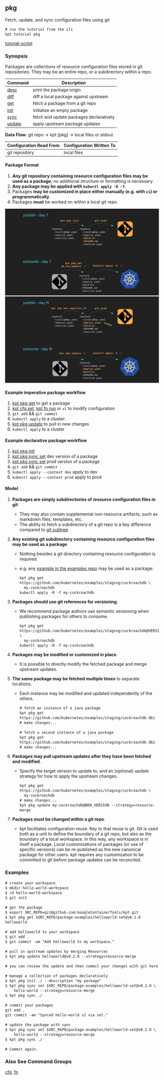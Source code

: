 ## pkg

Fetch, update, and sync configuration files using git

<link rel="stylesheet" type="text/css" href="/kpt/gifs/asciinema-player.css" />
<asciinema-player src="/kpt/gifs/pkg.cast" speed="1" theme="solarized-dark" cols="60" rows="26" font-size="medium" idle-time-limit="1"></asciinema-player>
<script src="/kpt/gifs/asciinema-player.js"></script>

    # run the tutorial from the cli
    kpt tutorial pkg

[tutorial-script]

### Synopsis

Packages are collections of resource configuration files stored in git repositories.
They may be an entire repo, or a subdirectory within a repo.

| Command  | Description                             |
|----------|-----------------------------------------|
| [desc]   | print the package origin                |
| [diff]   | diff a local package against upstream   |
| [get]    | fetch a package from a git repo         |
| [init]   | initialize an empty package             |
| [sync]   | fetch and update packages declaratively |
| [update] | apply upstream package updates          |

**Data Flow**: git repo -> kpt [pkg] -> local files or stdout

| Configuration Read From | Configuration Written To |
|-------------------------|--------------------------|
| git repository          | local files              |

#### Package Format

1. **Any git repository containing resource configuration files may be used as a package**, no
   additional structure or formatting is necessary.
2. **Any package may be applied with `kubectl apply -R -f`**.
3. Packages **may be customized in place either manually (e.g. with `vi`) or programmatically**.
4. Packages **must** be worked on within a local git repo.

![day1 workflow][day1workflow]
![dayN workflow][dayNworkflow]

#### Example imperative package workflow

1. [kpt pkg get](get.md) to get a package
2. [kpt cfg set](../cfg/set.md), [kpt fn run](../fn/run.md) or `vi` to modify configuration
3. `git add` && `git commit`
4. `kubectl apply` to a cluster:
5. [kpt pkg update](update.md) to pull in new changes
6. `kubectl apply` to a cluster

#### Example declarative package workflow

1. [kpt pkg init](init.md)
2. [kpt pkg sync set](sync-set.md) dev version of a package
3. [kpt pkg sync set](sync-set.md) prod version of a package
4. `git add` && `git commit`
5. `kubectl apply --context dev` apply to dev
6. `kubectl apply --context prod` apply to prod

#### Model

1. **Packages are simply subdirectories of resource configuration files in git**
    * They may also contain supplemental non-resource artifacts, such as markdown files, templates, etc.
    * The ability to fetch a subdirectory of a git repo is a key difference compared to 
      [git subtree](https://github.com/git/git/blob/master/contrib/subtree/git-subtree.txt).

2. **Any existing git subdirectory containing resource configuration files may be used as a package**
    * Nothing besides a git directory containing resource configuration is required.
    * e.g. any [example in the examples repo](https://github.com/kubernetes/examples/staging/cockroachdb) may
      be used as a package:

          kpt pkg get https://github.com/kubernetes/examples/staging/cockroachdb \
            my-cockroachdb
          kubectl apply -R -f my-cockroachdb

3. **Packages should use git references for versioning**.
    * We recommend package authors use semantic versioning when publishing packages for others to consume.

          kpt pkg get https://github.com/kubernetes/examples/staging/cockroachdb@VERSION \
            my-cockroachdb
          kubectl apply -R -f my-cockroachdb

4. **Packages may be modified or customized in place**.
    * It is possible to directly modify the fetched package and merge upstream updates.

5. **The same package may be fetched multiple times** to separate locations.
    * Each instance may be modified and updated independently of the others.

          # fetch an instance of a java package
          kpt pkg get https://github.com/kubernetes/examples/staging/cockroachdb db1
          # make changes...

          # fetch a second instance of a java package
          kpt pkg get https://github.com/kubernetes/examples/staging/cockroachdb db2
          # make changes...

6. **Packages may pull upstream updates after they have been fetched and modified**.
    * Specify the target version to update to, and an (optional) update strategy for how to apply the
      upstream changes.

          kpt pkg get https://github.com/kubernetes/examples/staging/cockroachdb \
            my-cockroachdb
          # make changes...
          kpt pkg update my-cockroachdb@NEW_VERSION --strategy=resource-merge

7. **Packages must be changed within a git repo**.
    * kpt facilitates configuration reuse. Key to that reuse is git. Git is used
      both as a unit to define the boundary of a git repo, but also as the
      boundary of a local workspace. In this way, any workspace is in itself a
      package. Local customizations of packages (or use of specific versions)
      can be re-published as the new canonical package for other users. kpt
      requires any customization to be committed to git before package updates
      can be reconciled.

### Examples

    # create your workspace
    $ mkdir hello-world-workspace
    $ cd hello-world-workspace
    $ git init

    # get the package
    $ export SRC_REPO=git@github.com:GoogleContainerTools/kpt.git
    $ kpt pkg get $SRC_REPO/package-examples/helloworld-set@v0.1.0 helloworld

    # add helloworld to your workspace
    $ git add .
    $ git commit -am "Add helloworld to my workspace."

    # pull in upstream updates by merging Resources
    $ kpt pkg update helloworld@v0.2.0 --strategy=resource-merge

    # you can review the update and then commit your changes with git here

    # manage a collection of packages declaratively
    $ kpt pkg init ./ --description "my package"
    $ kpt pkg sync set $SRC_REPO/package-examples/helloworld-set@v0.1.0 \
        hello-world --strategy=resource-merge
    $ kpt pkg sync ./

    # commit your packages
    git add .
    git commit -am "Synced hello-world v1 via set."

    # update the package with sync
    $ kpt pkg sync set $SRC_REPO/package-examples/helloworld-set@v0.2.0 \
        hello-world --strategy=resource-merge
    $ kpt pkg sync ./

    # Commit again.

### Also See Command Groups

[cfg], [fn]

###
[day1workflow]: ../images/day1workflow.jpg
[dayNworkflow]: ../images/dayNworkflow.jpg
[apply]: ../svr/apply.md
[cfg]: ../cfg/README.md
[desc]: desc.md
[diff]: diff.md
[fn]: ../fn/README.md
[functions]: ../fn/README.md
[get]: get.md
[tutorial-script]: ../gifs/pkg.sh
[init]: init.md
[setters]: ../cfg/set.md
[sync]: sync.md
[update]: update.md
